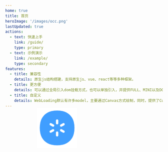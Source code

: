 ```yaml
---
home: true
title: 首页
heroImage: '/images/occ.png'
lastUpdated: true
actions:
  - text: 快速上手
    link: /guide/
    type: primary
  - text: 示例演示
    link: /example/
    type: secondary
features:
  - title: 兼容性
    details: 原生js结构搭建，支持原生js、vue、react等等多种框架。
  - title: 更方便
    details: 可以通过全局引入dom挂载方式，也可以单独引入，并提供FULL、MINI以及DOM多种启动方式。
  - title: 自定义
    details: WebLoading默认有许多model，主要通过Canvas方式绘制，同时，提供了Custom自定义方式，并提供继承Class。
---
```


<div class="occ" ref="occRef">
  <img src="/images/logo.png" ref="occImgRef">
</div>

<script setup>
import { ref, onMounted,onUnmounted,getCurrentInstance} from 'vue'
// 默认样式
let allModels = [
  { model: 'Gear', lineWidth: 6, lineStart: 20, lineEnd: 32 },
  { model: 'Ring', lineWidth: 4, radius: 16, ringGap: 16 },
  { model: 'Zoom', action: 'height', zoomColors: ['#f44336', '#e91e63', '#2196f3', '#ff5722', '#8bc34a'] },
  { model: 'Pattern', chartSize: 18 },
  { model: 'Clock', lineWidth: 3.6, clockSize: 32, clockGap: 8 },
  { model: 'Bean', pointLength: 25 },
  { model: 'Roll', rollSize: 20, rollGap: 32 },
  { model: 'Img', width: 68, height: 68 }
]
let loading = null
let occRef = ref(null)
let occImgRef = ref(null)
const {ctx} = getCurrentInstance()
let index = parseInt(Math.random() * allModels.length)
let callTime = null
onMounted(()=>{
  // 300毫秒内如果还没加载才消失默认图标
  occImgRef.value.style.opacity = 0
  callTime = setTimeout(()=>{
    occImgRef.value.classList.add('show-img') 
  },300)
  // 该插件用到了操作dom，只能异步引入
  import('web-loading/src/loading').then((webLoading) => {
    clearTimeout(callTime)
    occImgRef.value.classList.add('hide-img') 
    loading =  webLoading.default(occRef.value,getOption())
  })
  // 初始化埋点
  // import('t-point-sdk').then((tPointSdk) => {
  //   tPointSdk.close()
  //   tPointSdk.init('5cd55c0861e2e7de32ca07956435f45e', 'webLoading', { https: true })
  // })
})
onUnmounted(()=>{
  if(loading) loading.close()
})
function getOption(){
  let publicOption = {
    bgColor: '', 
    text: ''
  }
  return Object.assign(publicOption,allModels[index])
}
</script>
<style>
  .home .feature p{
    color:#4e6e8e;
  }
  .occ{
    position: absolute;
    left: 50%;
    top: 10%;
    width: 300px;
    height: 300px;
    transform: translate(-50%);
  }
  .occ .show-img{
    position: absolute;
    left: 50%;
    top: 50%;
    transform: translate(-50%,-50%);
    opacity: 1 !important;
    transition: 0.25s !important;
  }
  .occ .hide-img{
    opacity: 0 !important;
    transform: translate(-50%,-50%) scale(0) !important;
  }
</style>
